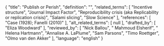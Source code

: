 {
    "title": "Publish or Perish",
    "definition": "",
    "related_terms": [
        "Incentive structure",
        "Journal Impact Factor",
        "Reproducibility crisis (aka Replicability or replication crisis)",
        "Salami slicing",
        "Slow Science"
    ],
    "references": [
        "Case (1928); Fanelli (2010)"
    ],
    "alt_related_terms": [
        null
    ],
    "drafted_by": [
        "Eliza Woodward"
    ],
    "reviewed_by": [
        "Nick Ballou",
        " Mahmoud Elsherif",
        " Helena Hartmann",
        "Annalise A. LaPlume",
        "Sam Parsons",
        "Timo Roettger",
        "Olmo van den Akker"
    ],
    "language": "english"
}